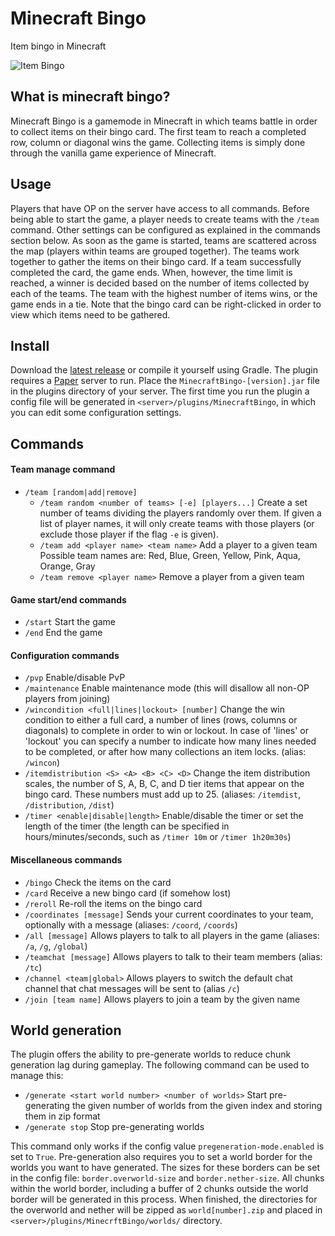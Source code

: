 # Minecraft Bingo
Item bingo in Minecraft

![Item Bingo](https://i.imgur.com/7qXBAQK.png)

## What is minecraft bingo?
Minecraft Bingo is a gamemode in Minecraft in which teams battle in order to collect items on their bingo card.
The first team to reach a completed row, column or diagonal wins the game.
Collecting items is simply done through the vanilla game experience of Minecraft.

## Usage
Players that have OP on the server have access to all commands. 
Before being able to start the game, a player needs to create teams with the `/team` command. 
Other settings can be configured as explained in the commands section below. 
As soon as the game is started, teams are scattered across the map (players within teams are grouped together). 
The teams work together to gather the items on their bingo card. 
If a team successfully completed the card, the game ends. 
When, however, the time limit is reached, a winner is decided based on the number of items collected by each of the teams. 
The team with the highest number of items wins, or the game ends in a tie.
Note that the bingo card can be right-clicked in order to view which items need to be gathered.

## Install
Download the [latest release](https://github.com/Extremelyd1/minecraft-bingo/releases/latest) or compile it yourself using Gradle.
The plugin requires a [Paper](https://papermc.io/) server to run.
Place the `MinecraftBingo-[version].jar` file in the plugins directory of your server.
The first time you run the plugin a config file will be generated in `<server>/plugins/MinecraftBingo`, in which you can edit some configuration settings.

## Commands
#### Team manage command
- `/team [random|add|remove]`
  - `/team random <number of teams> [-e] [players...]` Create a set number of teams dividing the players randomly over them. If given a list of player names, it will only create teams with those players (or exclude those player if the flag `-e` is given).
  - `/team add <player name> <team name>` Add a player to a given team  
  Possible team names are: Red, Blue, Green, Yellow, Pink, Aqua, Orange, Gray
  - `/team remove <player name>` Remove a player from a given team

#### Game start/end commands
- `/start` Start the game
- `/end` End the game

#### Configuration commands  
- `/pvp` Enable/disable PvP
- `/maintenance` Enable maintenance mode (this will disallow all non-OP players from joining)
- `/wincondition <full|lines|lockout> [number]` Change the win condition to either a full card, a number of lines (rows, columns or diagonals) to complete in order to win or lockout. 
  In case of 'lines' or 'lockout' you can specify a number to indicate how many lines needed to be completed, or after how many collections an item locks.
  (alias: `/wincon`)
- `/itemdistribution <S> <A> <B> <C> <D>` Change the item distribution scales, the number of S, A, B, C, and D tier items that appear on the bingo card. 
  These numbers must add up to 25. (aliases: `/itemdist`, `/distribution`, `/dist`)
- `/timer <enable|disable|length>` Enable/disable the timer or set the length of the timer (the length can be specified in hours/minutes/seconds, such as `/timer 10m` or `/timer 1h20m30s`)

#### Miscellaneous commands
- `/bingo` Check the items on the card
- `/card` Receive a new bingo card (if somehow lost)
- `/reroll` Re-roll the items on the bingo card
- `/coordinates [message]` Sends your current coordinates to your team, optionally with a message (aliases: `/coord`, `/coords`)
- `/all [message]` Allows players to talk to all players in the game (aliases: `/a`, `/g`, `/global`)
- `/teamchat [message]` Allows players to talk to their team members (alias: `/tc`)
- `/channel <team|global>` Allows players to switch the default chat channel that chat messages will be sent to (alias `/c`)
- `/join [team name]` Allows players to join a team by the given name

## World generation
The plugin offers the ability to pre-generate worlds to reduce chunk generation lag during gameplay.
The following command can be used to manage this:
- `/generate <start world number> <number of worlds>` Start pre-generating the given number of worlds from the given index and storing them in zip format
- `/generate stop` Stop pre-generating worlds  

This command only works if the config value `pregeneration-mode.enabled` is set to `True`.
Pre-generation also requires you to set a world border for the worlds you want to have generated.
The sizes for these borders can be set in the config file: `border.overworld-size` and `border.nether-size`.
All chunks within the world border, including a buffer of 2 chunks outside the world border will be generated in this process.
When finished, the directories for the overworld and nether will be zipped as `world[number].zip` and placed in `<server>/plugins/MinecrftBingo/worlds/` directory.